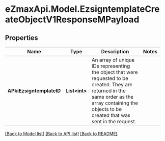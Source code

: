 
# eZmaxApi.Model.EzsigntemplateCreateObjectV1ResponseMPayload

## Properties

Name | Type | Description | Notes
------------ | ------------- | ------------- | -------------
**APkiEzsigntemplateID** | **List&lt;int&gt;** | An array of unique IDs representing the object that were requested to be created.  They are returned in the same order as the array containing the objects to be created that was sent in the request. | 

[[Back to Model list]](../README.md#documentation-for-models)
[[Back to API list]](../README.md#documentation-for-api-endpoints)
[[Back to README]](../README.md)

